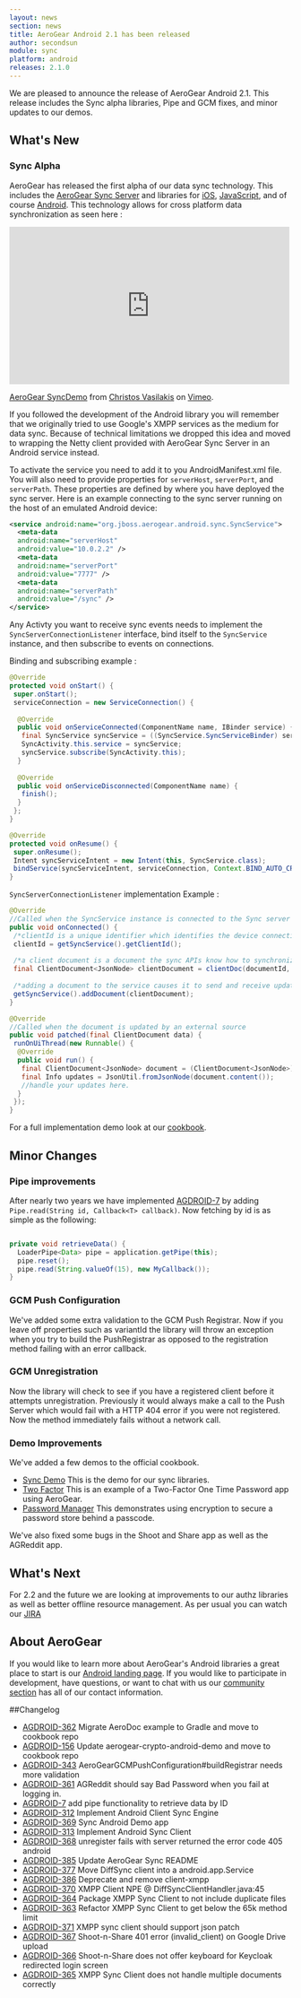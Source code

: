 ```yaml
---
layout: news
section: news
title: AeroGear Android 2.1 has been released
author: secondsun
module: sync
platform: android
releases: 2.1.0
---
```


We are pleased to announce the release of AeroGear Android 2.1.  This release includes the Sync alpha libraries, Pipe and GCM fixes, and minor updates to our demos.  


## What's New

### Sync  Alpha

AeroGear has released the first alpha of our data sync technology.  This includes the [AeroGear Sync Server](http://github.com/aerogear/aerogear-sync-server) and libraries for [iOS](https://github.com/aerogear/aerogear-ios-sync), [JavaScript](https://github.com/aerogear/aerogear-js), and of course [Android](https://github.com/aerogear/aerogear-android-sync/).  This technology allows for cross platform data synchronization as seen here : 

<iframe src="https://player.vimeo.com/video/121332828" width="500" height="281" frameborder="0" webkitallowfullscreen mozallowfullscreen allowfullscreen></iframe> <p><a href="https://vimeo.com/121332828">AeroGear SyncDemo</a> from <a href="https://vimeo.com/user3167819">Christos Vasilakis</a> on <a href="https://vimeo.com">Vimeo</a>.</p>

If you followed the development of the Android library you will remember that we originally tried to use Google's XMPP services as the medium for data sync.  Because of technical limitations we dropped this idea and moved to wrapping the Netty client provided with AeroGear Sync Server in an Android service instead.  

To activate the service you need to add it to you AndroidManifest.xml file.  You will also need to provide properties for `serverHost`, `serverPort`, and `serverPath`.  These properties are defined by where you have deployed the sync server.  Here is an example connecting to the sync server running on the host of an emulated Android device:  

```xml
<service android:name="org.jboss.aerogear.android.sync.SyncService">
  <meta-data
  android:name="serverHost"
  android:value="10.0.2.2" />
  <meta-data
  android:name="serverPort"
  android:value="7777" />
  <meta-data
  android:name="serverPath"
  android:value="/sync" />
</service>
```

Any Activty you want to receive sync events needs to implement the `SyncServerConnectionListener` interface, bind itself to the `SyncService` instance, and then subscribe to events on connections.

Binding and subscribing example : 

```java
@Override
protected void onStart() {
 super.onStart();
 serviceConnection = new ServiceConnection() {
 
  @Override
  public void onServiceConnected(ComponentName name, IBinder service) {
   final SyncService syncService = ((SyncService.SyncServiceBinder) service).getService();
   SyncActivity.this.service = syncService;
   syncService.subscribe(SyncActivity.this);
  }
  
  @Override
  public void onServiceDisconnected(ComponentName name) {
   finish();
  }
 };
}

@Override
protected void onResume() {
 super.onResume();
 Intent syncServiceIntent = new Intent(this, SyncService.class);
 bindService(syncServiceIntent, serviceConnection, Context.BIND_AUTO_CREATE);
}
```


`SyncServerConnectionListener` implementation Example :  

```java
@Override
//Called when the SyncService instance is connected to the Sync server AND the Activity is subscribe to the service after binding.
public void onConnected() {
 /*clientId is a unique identifier which identifies the device connection*/
 clientId = getSyncService().getClientId();
 
 /*a client document is a document the sync APIs know how to synchronize and is managed by the sync libraries*/ 
 final ClientDocument<JsonNode> clientDocument = clientDoc(documentId, clientId, JsonUtil.toJsonNode(content));
 
 /*adding a document to the service causes it to send and receive updates*/
 getSyncService().addDocument(clientDocument);
}

@Override
//Called when the document is updated by an external source
public void patched(final ClientDocument data) {
 runOnUiThread(new Runnable() {
  @Override
  public void run() {
   final ClientDocument<JsonNode> document = (ClientDocument<JsonNode>) data;
   final Info updates = JsonUtil.fromJsonNode(document.content());
   //handle your updates here.
  }
 });
}
```

For a full implementation demo look at our [cookbook](https://github.com/aerogear/aerogear-android-cookbook/blob/master/SyncDemo/).

## Minor Changes

### Pipe improvements

After nearly two years we have implemented [AGDROID-7](https://issues.jboss.org/browse/AGDROID-7) by adding `Pipe.read(String id, Callback<T> callback)`.  Now fetching by id is as simple as the following:  

```java

private void retrieveData() {
  LoaderPipe<Data> pipe = application.getPipe(this);
  pipe.reset();
  pipe.read(String.valueOf(15), new MyCallback());
}

```

### GCM Push Configuration

We've added some extra validation to the GCM Push Registrar.  Now if you leave off properties such as variantId the library will throw an exception when you try to build the PushRegistrar as opposed to the registration method failing with an error callback.

### GCM Unregistration

Now the library will check to see if you have a registered client before it attempts unregistration.  Previously it would always make a call to the Push Server which would fail with a HTTP 404 error if you were not registered.  Now the method immediately fails without a network call.

### Demo Improvements

We've added a few demos to the official cookbook.
* [Sync Demo](https://github.com/aerogear/aerogear-android-cookbook/tree/master/SyncDemo) This is the demo for our sync libraries.
* [Two Factor](https://github.com/aerogear/aerogear-android-cookbook/tree/master/Two-Factor) This is an example of a Two-Factor One Time Password app using AeroGear.
* [Password Manager](https://github.com/aerogear/aerogear-android-cookbook/tree/master/PasswordManager) This demonstrates using encryption to secure a password store behind a passcode.  

We've also fixed some bugs in the Shoot and Share app as well as the AGReddit app.

## What's Next

For 2.2 and the future we are looking at improvements to our authz libraries as well as better offline resource management.  As per usual you can watch our [JIRA](https://jira.jboss.org/browse/AGDROID)

## About AeroGear

If you would like to learn more about AeroGear's Android libraries a great place to start is our [Android landing page](https://aerogear.org/android/).  If you would like to participate in development, have questions, or want to chat with us our [community section](https://aerogear.org/community/#contact) has all of our contact information.

##Changelog

* [AGDROID-362](https://issues.jboss.org/browse//browse/AGDROID-362) Migrate AeroDoc example to Gradle and move to cookbook repo  
* [AGDROID-156](https://issues.jboss.org/browse//browse/AGDROID-156) Update aerogear-crypto-android-demo and move to cookbook repo  
* [AGDROID-343](https://issues.jboss.org/browse//browse/AGDROID-343) AeroGearGCMPushConfiguration#buildRegistrar needs more validation  
* [AGDROID-361](https://issues.jboss.org/browse//browse/AGDROID-361) AGReddit should say Bad Password when you fail at logging in.  
* [AGDROID-7](https://issues.jboss.org/browse//browse/AGDROID-7) add pipe functionality to retrieve data by ID  
* [AGDROID-312](https://issues.jboss.org/browse//browse/AGDROID-312) Implement Android Client Sync Engine  
* [AGDROID-369](https://issues.jboss.org/browse//browse/AGDROID-369) Sync Android Demo app  
* [AGDROID-313](https://issues.jboss.org/browse//browse/AGDROID-313) Implement Android Sync Client  
* [AGDROID-368](https://issues.jboss.org/browse//browse/AGDROID-368) unregister fails with server returned the error code 405 android  
* [AGDROID-385](https://issues.jboss.org/browse//browse/AGDROID-385) Update AeroGear Sync README  
* [AGDROID-377](https://issues.jboss.org/browse//browse/AGDROID-377) Move DiffSync client into a android.app.Service  
* [AGDROID-386](https://issues.jboss.org/browse//browse/AGDROID-386) Deprecate and remove client-xmpp  
* [AGDROID-370](https://issues.jboss.org/browse//browse/AGDROID-370) XMPP Client NPE @ DiffSyncClientHandler.java:45  
* [AGDROID-364](https://issues.jboss.org/browse//browse/AGDROID-364) Package XMPP Sync Client to not include duplicate files  
* [AGDROID-363](https://issues.jboss.org/browse//browse/AGDROID-363) Refactor XMPP Sync Client to get below the 65k method limit  
* [AGDROID-371](https://issues.jboss.org/browse//browse/AGDROID-371) XMPP sync client should support json patch  
* [AGDROID-367](https://issues.jboss.org/browse//browse/AGDROID-367) Shoot-n-Share 401 error (invalid_client) on Google Drive upload   
* [AGDROID-366](https://issues.jboss.org/browse//browse/AGDROID-366) Shoot-n-Share does not offer keyboard for Keycloak redirected login screen  
* [AGDROID-365](https://issues.jboss.org/browse//browse/AGDROID-365) XMPP Sync Client does not handle multiple documents correctly  

